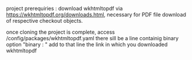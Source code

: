 project prerequiries : download wkhtmltopdf via https://wkhtmltopdf.org/downloads.html, necessary for PDF file download of respective checkout objects.

once cloning the project is complete, access /config/packages/wkhtmltopdf.yaml
there sill be a line containig binary option "binary : " add to that line the link in which you downloaded wkhtmltopdf
